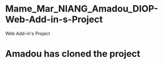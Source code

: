 # Mame_Mar_NIANG_Amadou_DIOP-Web-Add-in-s-Project
Web Add-in's Project
# Amadou has cloned the project
